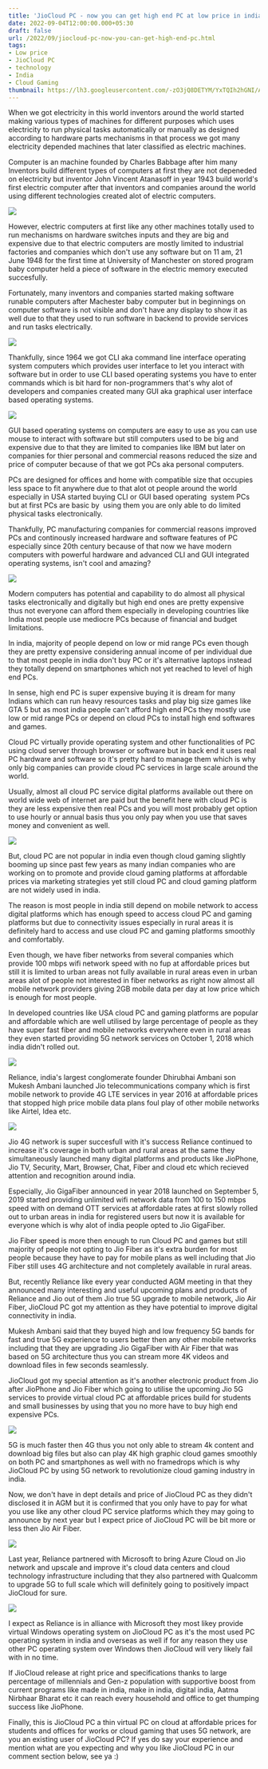```yaml
---
title: 'JioCloud PC - now you can get high end PC at low price in india.'
date: 2022-09-04T12:00:00.000+05:30
draft: false
url: /2022/09/jiocloud-pc-now-you-can-get-high-end-pc.html
tags: 
- Low price
- JioCloud PC
- technology
- India
- Cloud Gaming
thumbnail: https://lh3.googleusercontent.com/-zO3jQ8DETYM/YxTQIh2hGNI/AAAAAAAANg4/6_RWB0RQG1sK15kfFPawoO-DhFyXxceAwCNcBGAsYHQ/s1600/1662308379061747-0.png
---
```


  

When we got electricity in this world inventors around the world started making various types of machines for different purposes which uses electricity to run physical tasks automatically or manually as designed according to hardware parts mechanisms in that process we got many electricity depended machines that later classified as electric machines.  

  

Computer is an machine founded by Charles Babbage after him many Inventors build different types of computers at first they are not depeneded on electricity but inventor John Vincent Atanasoff in year 1943 build world's first electric computer after that inventors and companies around the world using different technologies created alot of electric computers.

  

 ![](https://lh3.googleusercontent.com/-ICYg-w59LLo/YxWmA-lTH6I/AAAAAAAANhk/OeDpWmKdZjE45am_x-ygtwqtd3rqlt6JwCNcBGAsYHQ/s1600/1662363134079676-0.png) 

  

  

However, electric computers at first like any other machines totally used to run mechanisms on hardware switches inputs and they are big and expensive due to that electric computers are mostly limited to industrial factories and companies which don't use any software but on 11 am, 21 June 1948 for the first time at University of Manchester on stored program baby computer held a piece of software in the electric memory executed succesfully.

  

Fortunately, many inventors and companies started making software runable computers after Machester baby computer but in beginnings on computer software is not visible and don't have any display to show it as well due to that they used to run software in backend to provide services and run tasks electrically.

  

 ![](https://lh3.googleusercontent.com/-SJeTdHwYqLs/YxWl_7EX5FI/AAAAAAAANhg/PCRjw5ruzPU6cOyhtNelE9n056hE2G27ACNcBGAsYHQ/s1600/1662363122838217-1.png) 

  

  

Thankfully, since 1964 we got CLI aka command line interface operating system computers which provides user interface to let you interact with software but in order to use CLI based operating systems you have to enter commands which is bit hard for non-programmers that's why alot of developers and companies created many GUI aka graphical user interface based operating systems.

  

 ![](https://lh3.googleusercontent.com/-BoAOpJ8-omU/YxWl8-4VuII/AAAAAAAANhc/go_FzU0BPYca8SMOGW6dK3hPWakKQj9wACNcBGAsYHQ/s1600/1662363119137023-2.png) 

  

  

GUI based operating systems on computers are easy to use as you can use mouse to interact with software but still computers used to be big and expensive due to that they are limited to companies like IBM but later on companies for thier personal and commercial reasons reduced the size and price of computer because of that we got PCs aka personal computers.

  

PCs are designed for offices and home with compatible size that occupies less space to fit anywhere due to that alot ot people around the world especially in USA started buying CLI or GUI based operating  system PCs but at first PCs are basic by  using them you are only able to do limited physical tasks electronically.

  

Thankfully, PC manufacturing companies for commercial reasons improved PCs and continously increased hardware and software features of PC especially since 20th century because of that now we have modern computers with powerful hardware and advanced CLI and GUI integrated operating systems, isn't cool and amazing?

  

 ![](https://lh3.googleusercontent.com/-DI6UqUcUyPM/YxWl70Au-iI/AAAAAAAANhY/kcGOGYXvU60C5ytriMweSefOqGhRyGyyACNcBGAsYHQ/s1600/1662363114664747-3.png) 

  

  

Modern computers has potential and capability to do almost all physical tasks electronically and digitally but high end ones are pretty expensive thus not everyone can afford them especially in developing countries like India most people use mediocre PCs because of financial and budget limitations.

  

In india, majority of people depend on low or mid range PCs even though they are pretty expensive considering annual income of per individual due to that most people in india don't buy PC or it's alternative laptops instead they totally depend on smartphones which not yet reached to level of high end PCs.

  

In sense, high end PC is super expensive buying it is dream for many Indians which can run heavy resources tasks and play big size games like GTA 5 but as most india people can't afford high end PCs they mostly use low or mid range PCs or depend on cloud PCs to install high end softwares and games.

  

Cloud PC virtually provide operating system and other functionalities of PC using cloud server through browser or software but in back end it uses real PC hardware and software so it's pretty hard to manage them which is why only big companies can provide cloud PC services in large scale around the world.

  

Usually, almost all cloud PC service digital platforms available out there on world wide web of internet are paid but the benefit here with cloud PC is they are less expensive then real PCs and you will most probably get option to use hourly or annual basis thus you only pay when you use that saves money and convenient as well.

  

 ![](https://lh3.googleusercontent.com/-xmUsK9gFHxA/YxWl6-XhlII/AAAAAAAANhU/R49HNip1vJU0DlZePRBDyy43DQntcKpfACNcBGAsYHQ/s1600/1662363109326841-4.png) 

  

But, cloud PC are not popular in india even though cloud gaming slightly booming up since past few years as many indian companies who are working on to promote and provide cloud gaming platforms at affordable prices via marketing strategies yet still cloud PC and cloud gaming platform are not widely used in india.

  

The reason is most people in india still depend on mobile network to access digital platforms which has enough speed to access cloud PC and gaming platforms but due to connectivity issues especially in rural areas it is definitely hard to access and use cloud PC and gaming platforms smoothly and comfortably.

  

Even though, we have fiber networks from several companies which provide 100 mbps wifi network speed with no fup at affordable prices but still it is limited to urban areas not fully available in rural areas even in urban areas alot of people not interested in fiber networks as right now almost all mobile network providers giving 2GB mobile data per day at low price which is enough for most people.

  

In developed countries like USA cloud PC and gaming platforms are popular and affordable which are well utilised by large percentage of people as they have super fast fiber and mobile networks everywhere even in rural areas they even started providing 5G network services on October 1, 2018 which india didn't rolled out.

  

 ![](https://lh3.googleusercontent.com/-UNf83a9gd8A/YxWl5TGO2DI/AAAAAAAANhQ/GkxSt1bQN-QDKbyRKFZMa69XNTthMZL3gCNcBGAsYHQ/s1600/1662363105684074-5.png) 

  

  

Reliance, india's largest conglomerate founder Dhirubhai Ambani son Mukesh Ambani launched Jio telecommunications company which is first mobile network to provide 4G LTE services in year 2016 at affordable prices that stopped high price mobile data plans foul play of other mobile networks like Airtel, Idea etc.

  

 ![](https://lh3.googleusercontent.com/-ljgWL10n8iE/YxWl4sidRxI/AAAAAAAANhM/ktf_ZUb0erwGSNTloJPPKeto0YECUo0FQCNcBGAsYHQ/s1600/1662363102118811-6.png) 

  

  

Jio 4G network is super succesfull with it's success Reliance continued to increase it's coverage in both urban and rural areas at the same they simultaneously launched many digital platforms and products like JioPhone, Jio TV, Security, Mart, Browser, Chat, Fiber and cloud etc which recieved attention and recognition around india.

  

Especially, Jio GigaFiber announced in year 2018 launched on September 5, 2019 started providing unlimited wifi network data from 100 to 150 mbps speed with on demand OTT services at affordable rates at first slowly rolled out to urban areas in india for registered users but now it is available for everyone which is why alot of india people opted to Jio GigaFiber.

  

Jio Fiber speed is more then enough to run Cloud PC and games but still majority of people not opting to Jio Fiber as it's extra burden for most people because they have to pay for mobile plans as well including that Jio Fiber still uses 4G architecture and not completely available in rural areas.

  

But, recently Reliance like every year conducted AGM meeting in that they announced many interesting and useful upcoming plans and products of Reliance and Jio out of them Jio true 5G upgrade to mobile network, Jio Air Fiber, JioCloud PC got my attention as they have potential to improve digital connectivity in india.

  

Mukesh Ambani said that they buyed high and low frequency 5G bands for fast and true 5G experience to users better then any other mobile networks including that they are upgrading Jio GigaFiber with Air Fiber that was based on 5G architecture thus you can stream more 4K videos and download files in few seconds seamlessly.

  

JioCloud got my special attention as it's another electronic product from Jio after JioPhone and Jio Fiber which going to utilise the upcoming Jio 5G services to provide virtual cloud PC at affordable prices build for students and small businesses by using that you no more have to buy high end expensive PCs.

  

 ![](https://lh3.googleusercontent.com/-iyeqd1W-uhk/YxWl3rVn2YI/AAAAAAAANhI/Gxgem3A96_cpmF5sLXKH-p7nUq85fb3ZACNcBGAsYHQ/s1600/1662363097513109-7.png) 

  

5G is much faster then 4G thus you not only able to stream 4k content and download big files but also can play 4K high graphic cloud games smoothly on both PC and smartphones as well with no framedrops which is why JioCloud PC by using 5G network to revolutionize cloud gaming industry in india.  

  

Now, we don't have in dept details and price of JioCloud PC as they didn't disclosed it in AGM but it is confirmed that you only have to pay for what you use like any other cloud PC service platforms which they may going to announce by next year but I expect price of JioCloud PC will be bit more or less then Jio Air Fiber.

  

 ![](https://lh3.googleusercontent.com/-xmJrS9vJx1E/YxWl2VR08EI/AAAAAAAANhE/6UlWWwszlb4ewZrhXV0ZqzQd3SeFSlEKACNcBGAsYHQ/s1600/1662363092790600-8.png) 

  

Last year, Reliance partnered with Microsoft to bring Azure Cloud on Jio network and upscale and improve it's cloud data centers and cloud technology infrastructure including that they also partnered with Qualcomm to upgrade 5G to full scale which will definitely going to positively impact JioCloud for sure.

  

 ![](https://lh3.googleusercontent.com/-aCtonoH35r4/YxWl1B9MiBI/AAAAAAAANhA/E3wJ7oIlqMAp95nTSziLwz8WvyQas_BLACNcBGAsYHQ/s1600/1662363087395407-9.png) 

  

  

I expect as Reliance is in alliance with Microsoft they most likey provide virtual Windows operating system on JioCloud PC as it's the most used PC operating system in india and overseas as well if for any reason they use other PC operating system over Windows then JioCloud will very likely fail with in no time.

  

If JioCloud release at right price and specifications thanks to large percentage of millennials and Gen-z population with supportive boost from current programs like made in india, make in india, digital india, Aatma Nirbhaar Bharat etc it can reach every household and office to get thumping success like JioPhone.

  

Finally, this is JioCloud PC a thin virtual PC on cloud at affordable prices for students and offices for works or cloud gaming that uses 5G network, are you an existing user of JioCloud PC? If yes do say your experience and mention what are you expecting and why you like JioCloud PC in our comment section below, see ya :)